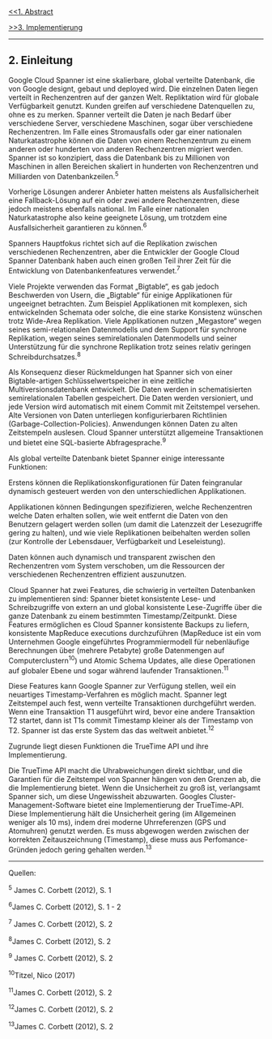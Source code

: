 [<<1. Abstract](Abstract.md)

[>>3. Implementierung](Implementierung.md)

***


## 2. Einleitung
Google Cloud Spanner ist eine skalierbare, global verteilte Datenbank, die von Google designt, gebaut und deployed wird. Die einzelnen Daten liegen verteilt in Rechenzentren auf der ganzen Welt. Repliktation wird für globale Verfügbarkeit genutzt. Kunden greifen auf verschiedene Datenquellen zu, ohne es zu merken. Spanner verteilt die Daten je nach Bedarf über verschiedene Server, verschiedene Maschinen, sogar über verschiedene Rechenzentren. Im Falle eines Stromausfalls oder gar einer nationalen Naturkatastrophe können die Daten von einem Rechenzentrum zu einem anderen oder hunderten von anderen Rechenzentren migriert werden. Spanner ist so konzipiert, dass die Datenbank bis zu Millionen von Maschinen in allen Bereichen skaliert in hunderten von Rechenzentren und Milliarden von Datenbankzeilen.<sup>5</sup> 

Vorherige Lösungen anderer Anbieter hatten meistens als Ausfallsicherheit eine Fallback-Lösung auf ein oder zwei andere Rechenzentren, diese jedoch meistens ebenfalls national. Im Falle einer nationalen Naturkatastrophe also keine geeignete Lösung, um trotzdem eine Ausfallsicherheit garantieren zu können.<sup>6</sup>  

Spanners Hauptfokus richtet sich auf die Replikation zwischen verschiedenen Rechenzentren, aber die Entwickler der Google Cloud Spanner Datenbank haben auch einen großen Teil ihrer Zeit für die Entwicklung von Datenbankenfeatures verwendet.<sup>7</sup> 

Viele Projekte verwenden das Format „Bigtable“, es gab jedoch Beschwerden von Usern, die „Bigtable“ für einige Applikationen für ungeeignet betrachten. Zum Beispiel Applikationen mit komplexen, sich entwickelnden Schemata oder solche, die eine starke Konsistenz wünschen trotz Wide-Area Replikation. Viele Applikationen nutzen „Megastore“ wegen seines semi-relationalen Datenmodells und dem Support für synchrone Replikation, wegen seines semirelationalen Datenmodells und seiner Unterstützung für die synchrone Replikation trotz seines relativ geringen Schreibdurchsatzes.<sup>8</sup>  

Als Konsequenz dieser Rückmeldungen hat Spanner sich von einer Bigtable-artigen  Schlüsselwertspeicher in eine zeitliche Multiversionsdatenbank entwickelt. Die Daten werden in schematisierten semirelationalen Tabellen gespeichert. Die Daten werden versioniert, und jede Version wird automatisch mit einem Commit mit Zeitstempel versehen. Alte Versionen von Daten unterliegen konfigurierbaren Richtlinien (Garbage-Collection-Policies). Anwendungen können Daten zu alten Zeitstempeln auslesen. Cloud Spanner unterstützt allgemeine Transaktionen und bietet eine SQL-basierte Abfragesprache.<sup>9</sup>  

Als global verteilte Datenbank bietet Spanner einige interessante Funktionen: 

Erstens können die Replikationskonfigurationen für Daten feingranular dynamisch gesteuert werden von den unterschiedlichen Applikationen. 

Applikationen können Bedingungen spezifizieren, welche Rechenzentren welche Daten erhalten sollen, wie weit entfernt die Daten von den Benutzern gelagert werden sollen (um damit die Latenzzeit der Lesezugriffe gering zu halten), und wie viele Replikationen beibehalten werden sollen (zur Kontrolle der Lebensdauer, Verfügbarkeit und Leseleistung).

Daten können auch dynamisch und transparent zwischen den Rechenzentren vom System verschoben, um die Ressourcen der verschiedenen Rechenzentren effizient auszunutzen. 

Cloud Spanner hat zwei Features, die schwierig in verteilten Datenbanken zu implementieren sind: Spanner bietet konsistente Lese- und Schreibzugriffe von extern an und global konsistente Lese-Zugriffe über die ganze Datenbank zu einem bestimmten Timestamp/Zeitpunkt.  Diese Features ermöglichen es Cloud Spanner konsistente Backups zu liefern, konsistente MapReduce executions durchzuführen (MapReduce ist ein vom Unternehmen Google eingeführtes Programmiermodell für nebenläufige Berechnungen über (mehrere Petabyte) große Datenmengen auf Computerclustern<sup>10</sup>) und Atomic Schema Updates, alle diese Operationen auf globaler Ebene und sogar während laufender Transaktionen.<sup>11</sup>  

Diese Features kann Google Spanner zur Verfügung stellen, weil ein neuartiges Timestamp-Verfahren es möglich macht. Spanner legt Zeitstempel auch fest, wenn verteilte Transaktionen durchgeführt werden. Wenn eine Transaktion T1 ausgeführt wird, bevor eine andere Transaktion T2 startet, dann ist T1s commit Timestamp kleiner als der Timestamp von T2. Spanner ist das erste System das das weltweit anbietet.<sup>12</sup>  

Zugrunde liegt diesen Funktionen die TrueTime API und ihre Implementierung.

Die TrueTime API macht die Uhrabweichungen direkt sichtbar, und die Garantien für die Zeitstempel von Spanner hängen von den Grenzen ab, die die Implementierung bietet. Wenn die Unsicherheit zu groß ist, verlangsamt Spanner sich, um diese Ungewissheit abzuwarten. Googles Cluster-Management-Software bietet eine Implementierung der TrueTime-API. Diese Implementierung hält die Unsicherheit gering (im Allgemeinen weniger als 10 ms), indem drei moderne Uhrreferenzen (GPS und Atomuhren) genutzt werden. 
Es muss abgewogen werden zwischen der korrekten Zeitauszeichnung (Timestamp), diese muss aus Perfomance-Gründen jedoch gering gehalten werden.<sup>13</sup>

***

Quellen:

<sup>5</sup> James C. Corbett (2012), S. 1

<sup>6</sup>James C. Corbett (2012), S. 1 - 2

<sup>7</sup> James C. Corbett (2012), S. 2

<sup>8</sup>James C. Corbett (2012), S. 2

<sup>9</sup> James C. Corbett (2012), S. 2

<sup>10</sup>Titzel, Nico (2017)

<sup>11</sup>James C. Corbett (2012), S. 2

<sup>12</sup>James C. Corbett (2012), S. 2

<sup>13</sup>James C. Corbett (2012), S. 2


